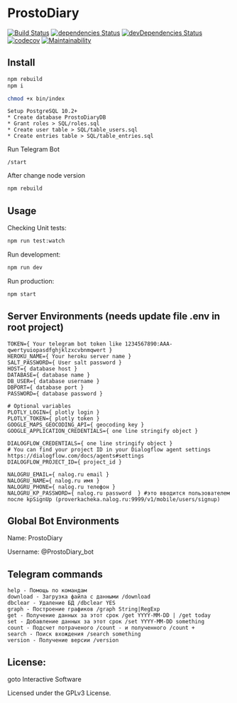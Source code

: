# ProstoDiary
[![Build Status](https://travis-ci.org/gotois/ProstoDiary_bot.svg?branch=master)](https://travis-ci.org/gotois/ProstoDiary_bot)
[![dependencies Status](https://david-dm.org/gotois/ProstoDiary_bot/status.svg)](https://david-dm.org/gotois/ProstoDiary_bot)
[![devDependencies Status](https://david-dm.org/gotois/ProstoDiary_bot/dev-status.svg)](https://david-dm.org/gotois/ProstoDiary_bot?type=dev)
[![codecov](https://codecov.io/gh/gotois/ProstoDiary_bot/branch/master/graph/badge.svg)](https://codecov.io/gh/gotois/ProstoDiary_bot)
[![Maintainability](https://api.codeclimate.com/v1/badges/709ebb5f0eae1d062e5e/maintainability)](https://codeclimate.com/github/gotois/ProstoDiary_bot/maintainability)

Install
---
```bash
npm rebuild
npm i
```

```bash
chmod +x bin/index 
```

```
Setup PostgreSQL 10.2+
* Create database ProstoDiaryDB
* Grant roles > SQL/roles.sql
* Create user table > SQL/table_users.sql
* Create entries table > SQL/table_entries.sql
```

Run Telegram Bot
```
/start
```

After change node version
```bash
npm rebuild
```

Usage
---
Checking Unit tests:
```bash
npm run test:watch
```

Run development:
```bash
npm run dev
```

Run production:
```bash
npm start
```

Server Environments (needs update file .env in root project)
---
```
TOKEN={ Your telegram bot token like 1234567890:AAA-qwertyuiopasdfghjklzxcvbnmqwert }
HEROKU_NAME={ Your heroku server name }
SALT_PASSWORD={ User salt password }
HOST={ database host }
DATABASE={ database name }
DB_USER={ database username }
DBPORT={ database port }
PASSWORD={ database password }

# Optional variables
PLOTLY_LOGIN={ plotly login }
PLOTLY_TOKEN={ plotly token }
GOOGLE_MAPS_GEOCODING_API={ geocoding key }
GOOGLE_APPLICATION_CREDENTIALS={ one line stringify object } 

DIALOGFLOW_CREDENTIALS={ one line stringify object } 
# You can find your project ID in your Dialogflow agent settings https://dialogflow.com/docs/agents#settings
DIALOGFLOW_PROJECT_ID={ project_id }

NALOGRU_EMAIL={ nalog.ru email }
NALOGRU_NAME={ nalog.ru имя }
NALOGRU_PHONE={ nalog.ru телефон }
NALOGRU_KP_PASSWORD={ nalog.ru password  } #это вводится пользователем после kpSignUp (proverkacheka.nalog.ru:9999/v1/mobile/users/signup)
```

Global Bot Environments
---
Name: ProstoDiary

Username: @ProstoDiary_bot

Telegram commands
---
```
help - Помощь по командам
download - Загрузка файла с данными /download
dbclear - Удаление БД /dbclear YES
graph - Построение графиков /graph String|RegExp
get - Получение данных за этот срок /get YYYY-MM-DD | /get today
set - Добавление данных за этот срок /set YYYY-MM-DD something
count - Подсчет потраченого /count - и полученного /count +
search - Поиск вхождения /search something
version - Получение версии /version
```

License:
---
goto Interactive Software

Licensed under the GPLv3 License.
